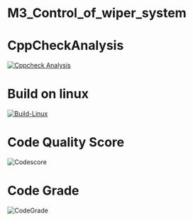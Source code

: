 # M3_Control_of_wiper_system
# CppCheckAnalysis
[![Cppcheck Analysis](https://github.com/M-Anuradha9/M3_Control_of_wiper_system/actions/workflows/Cppcheck%20Analysis.yml/badge.svg)](https://github.com/M-Anuradha9/M3_Control_of_wiper_system/actions/workflows/Cppcheck%20Analysis.yml)
# Build on linux
[![Build-Linux](https://github.com/M-Anuradha9/M3_Control_of_wiper_system/actions/workflows/Build%20On%20Linux.yml/badge.svg)](https://github.com/M-Anuradha9/M3_Control_of_wiper_system/actions/workflows/Build%20On%20Linux.yml)
# Code Quality Score
![Codescore](https://api.codiga.io/project/33530/score/svg)
# Code Grade
![CodeGrade](https://api.codiga.io/project/33530/status/svg)
